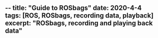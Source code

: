 --
title: "Guide to ROSbags"
date: 2020-4-4
tags: [ROS, ROSbags, recording data, playback]
excerpt: "ROSbags, recording and playing back data"
--
